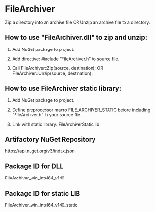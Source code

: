 # FileArchiver
Zip a directory into an archive file OR Unzip an archive file to a directory.

## How to use "FileArchiver.dll" to zip and unzip:
1. Add NuGet package to project.

2. Add directive: #include "FileArchiver.h" to source file.

3. Call FileArchiver::Zip(source, destination); OR FileArchiver::Unzip(source, destination);

## How to use FileArchiver static library:
1. Add NuGet package to project.

2. Define preprocessor macro FILE_ARCHIVER_STATIC before including "FileArchiver.h" in your source file.

3. Link with static library: FileArchiverStatic.lib

## Artifactory NuGet Repository

https://api.nuget.org/v3/index.json

## Package ID for DLL

FileArchiver_win_intel64_v140

## Package ID for static LIB

FileArchiver_win_intel64_v140_static
